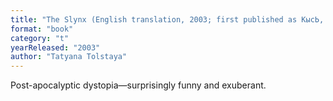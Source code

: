 ```yaml
---
title: "The Slynx (English translation, 2003; first published as КысЬ, 2003)"
format: "book"
category: "t"
yearReleased: "2003"
author: "Tatyana Tolstaya"
---
```

Post-apocalyptic dystopia—surprisingly funny and exuberant.

